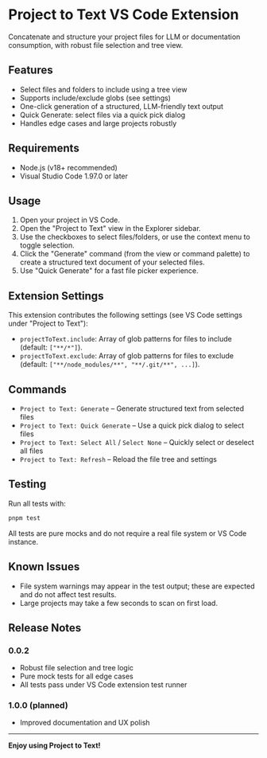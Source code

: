 # Project to Text VS Code Extension

Concatenate and structure your project files for LLM or documentation consumption, with robust file selection and tree view.

## Features

- Select files and folders to include using a tree view
- Supports include/exclude globs (see settings)
- One-click generation of a structured, LLM-friendly text output
- Quick Generate: select files via a quick pick dialog
- Handles edge cases and large projects robustly

## Requirements

- Node.js (v18+ recommended)
- Visual Studio Code 1.97.0 or later

## Usage

1. Open your project in VS Code.
2. Open the "Project to Text" view in the Explorer sidebar.
3. Use the checkboxes to select files/folders, or use the context menu to toggle selection.
4. Click the "Generate" command (from the view or command palette) to create a structured text document of your selected files.
5. Use "Quick Generate" for a fast file picker experience.

## Extension Settings

This extension contributes the following settings (see VS Code settings under "Project to Text"):

- `projectToText.include`: Array of glob patterns for files to include (default: `["**/*"]`).
- `projectToText.exclude`: Array of glob patterns for files to exclude (default: `["**/node_modules/**", "**/.git/**", ...]`).

## Commands

- `Project to Text: Generate` – Generate structured text from selected files
- `Project to Text: Quick Generate` – Use a quick pick dialog to select files
- `Project to Text: Select All` / `Select None` – Quickly select or deselect all files
- `Project to Text: Refresh` – Reload the file tree and settings

## Testing

Run all tests with:

```sh
pnpm test
```

All tests are pure mocks and do not require a real file system or VS Code instance.

## Known Issues

- File system warnings may appear in the test output; these are expected and do not affect test results.
- Large projects may take a few seconds to scan on first load.

## Release Notes

### 0.0.2
- Robust file selection and tree logic
- Pure mock tests for all edge cases
- All tests pass under VS Code extension test runner

### 1.0.0 (planned)
- Improved documentation and UX polish

---

**Enjoy using Project to Text!**
